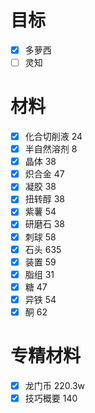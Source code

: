 # 目标
- [x] 多萝西 
- [ ] 灵知

# 材料
- [x] 化合切削液 24
- [x] 半自然溶剂 8
- [x] 晶体 38
- [x] 炽合金 47
- [x] 凝胶 38
- [x] 扭转醇 38
- [x] 紫薯 54
- [x] 研磨石 38
- [x] 刺球 58
- [x] 石头 635
- [x] 装置 59
- [x] 脂组 31
- [x] 糖 47
- [x] 异铁 54
- [x] 酮 62

# 专精材料
- [x] 龙门币 220.3w
- [x] 技巧概要 140
